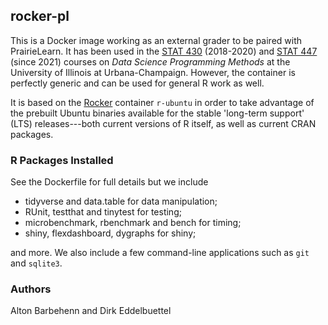 ## rocker-pl

This is a Docker image working as an external grader to be paired with PrairieLearn.  It has been
used in the [STAT 430](https://stat430.com) (2018-2020) and [STAT 447](https://stat430.com) (since
2021) courses on _Data Science Programming Methods_ at the University of Illinois at
Urbana-Champaign. However, the container is perfectly generic and can be used
for general R work as well. 

It is based on the [Rocker](https://rocker-project.org) container `r-ubuntu` in order to take
advantage of the prebuilt Ubuntu binaries available for the stable 'long-term support' (LTS)
releases---both current versions of R itself, as well as current CRAN packages.

### R Packages Installed

See the Dockerfile for full details but we include

- tidyverse and data.table for data manipulation;
- RUnit, testthat and tinytest for testing;
- microbenchmark, rbenchmark and bench for timing;
- shiny, flexdashboard, dygraphs for shiny;

and more. We also include a few command-line applications such as `git` and `sqlite3`.

### Authors

Alton Barbehenn and Dirk Eddelbuettel


